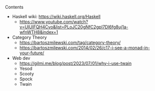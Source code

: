 Contents

- Haskell wiki: https://wiki.haskell.org/Haskell
  - https://www.youtube.com/watch?v=UIUlFQH4Cvo&list=PLoJC20gNfC2gpI7Dl6fg8uj1a-wfnWTH8&index=1
- Category Theory
  - https://bartoszmilewski.com/tag/category-theory/
  - https://bartoszmilewski.com/2014/02/26/c17-i-see-a-monad-in-your-future/
- Web dev
  - https://gilmi.me/blog/post/2023/07/01/why-i-use-twain
  - Yesod
  - Scooty
  - Spock
  - Twain
